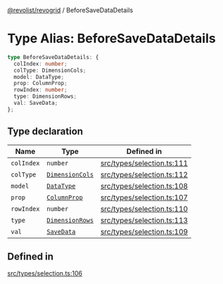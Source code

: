 [@revolist/revogrid](README.md) / BeforeSaveDataDetails

# Type Alias: BeforeSaveDataDetails

```ts
type BeforeSaveDataDetails: {
  colIndex: number;
  colType: DimensionCols;
  model: DataType;
  prop: ColumnProp;
  rowIndex: number;
  type: DimensionRows;
  val: SaveData;
};
```

## Type declaration

| Name | Type | Defined in |
| ------ | ------ | ------ |
| `colIndex` | `number` | [src/types/selection.ts:111](https://github.com/revolist/revogrid/blob/8213d73a71275549be4832f9fff99c2dcf82fa2e/src/types/selection.ts#L111) |
| `colType` | [`DimensionCols`](TypeAlias.DimensionCols.md) | [src/types/selection.ts:112](https://github.com/revolist/revogrid/blob/8213d73a71275549be4832f9fff99c2dcf82fa2e/src/types/selection.ts#L112) |
| `model` | [`DataType`](TypeAlias.DataType.md) | [src/types/selection.ts:108](https://github.com/revolist/revogrid/blob/8213d73a71275549be4832f9fff99c2dcf82fa2e/src/types/selection.ts#L108) |
| `prop` | [`ColumnProp`](TypeAlias.ColumnProp.md) | [src/types/selection.ts:107](https://github.com/revolist/revogrid/blob/8213d73a71275549be4832f9fff99c2dcf82fa2e/src/types/selection.ts#L107) |
| `rowIndex` | `number` | [src/types/selection.ts:110](https://github.com/revolist/revogrid/blob/8213d73a71275549be4832f9fff99c2dcf82fa2e/src/types/selection.ts#L110) |
| `type` | [`DimensionRows`](TypeAlias.DimensionRows.md) | [src/types/selection.ts:113](https://github.com/revolist/revogrid/blob/8213d73a71275549be4832f9fff99c2dcf82fa2e/src/types/selection.ts#L113) |
| `val` | [`SaveData`](TypeAlias.SaveData.md) | [src/types/selection.ts:109](https://github.com/revolist/revogrid/blob/8213d73a71275549be4832f9fff99c2dcf82fa2e/src/types/selection.ts#L109) |

## Defined in

[src/types/selection.ts:106](https://github.com/revolist/revogrid/blob/8213d73a71275549be4832f9fff99c2dcf82fa2e/src/types/selection.ts#L106)
